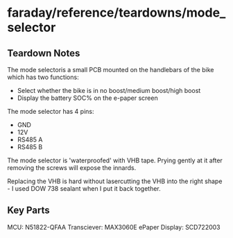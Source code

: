 # faraday/reference/teardowns/mode_selector

## Teardown Notes

The mode selectoris a small PCB mounted on the handlebars of the bike which has two functions:
- Select whether the bike is in no boost/medium boost/high boost
- Display the battery SOC% on the e-paper screen

The mode selector has 4 pins:
- GND
- 12V
- RS485 A
- RS485 B

The mode selector is 'waterproofed' with VHB tape. Prying gently at it after removing the screws will expose the innards.

Replacing the VHB is hard without lasercutting the VHB into the right shape - I used DOW 738 sealant when I put it back together.

## Key Parts
MCU: N51822-QFAA
Transciever: MAX3060E
ePaper Display: SCD722003



